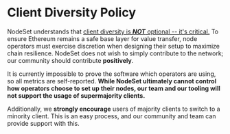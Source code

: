 # Client Diversity Policy

NodeSet understands that [client diversity is _**NOT**_ optional -- it's critical.](https://clientdiversity.org/#why) To ensure Ethereum remains a safe base layer for value transfer, node operators must exercise discretion when designing their setup to maximize chain resilience. NodeSet does not wish to simply contribute to the network; our community should contribute **positively**.&#x20;

It is currently impossible to prove the software which operators are using, so all metrics are self-reported. **While NodeSet ultimately cannot control how operators choose to set up their nodes, our team and our tooling will not support the usage of supermajority clients.**

Additionally, we **strongly encourage** users of majority clients to switch to a minority client. This is an easy process, and our community and team can provide support with this.

